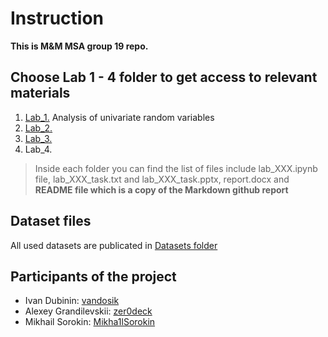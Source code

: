 # Instruction
**This is M&M MSA group 19 repo.**
## Choose Lab 1 - 4 folder to get access to relevant materials
1. [Lab_1.](https://github.com/vandosik/M-M-MSA/tree/master/Lab_1) Analysis of univariate random variables 
2. [Lab_2.](https://github.com/vandosik/M-M-MSA/tree/master/Lab_2) 
3. [Lab_3.](https://github.com/vandosik/M-M-MSA/tree/master/Lab_3)
4. Lab_4.
>Inside each folder you can find the list of files include 
>lab_XXX.ipynb file, lab_XXX_task.txt and lab_XXX_task.pptx,
>report.docx and **README file which is a copy of the Markdown github report**
## Dataset files
All used datasets are publicated in [Datasets folder](https://github.com/vandosik/M-M-MSA/tree/master/Datasets "This folder contains datasets files")
## Participants of the project
* Ivan Dubinin: [vandosik](https://github.com/vandosik)
* Alexey Grandilevskii: [zer0deck](https://github.com/zer0deck)
* Mikhail Sorokin: [Mikha1lSorokin](https://github.com/Mikha1lSorokin)
